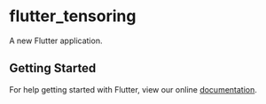 # flutter_tensoring

A new Flutter application.

## Getting Started

For help getting started with Flutter, view our online
[documentation](https://flutter.io/).
